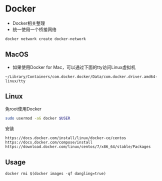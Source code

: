 # Docker

- Docker相关整理
- 统一使用一个桥接网络

```sh
docker network create docker-network
```

## MacOS

- 如果使用Docker for Mac，可以通过下面的tty访问Linux虚拟机

```
~/Library/Containers/com.docker.docker/Data/com.docker.driver.amd64-linux/tty
```

## Linux

免root使用Docker

```sh
sudo usermod -aG docker $USER
```

安装

```
https://docs.docker.com/install/linux/docker-ce/centos
https://docs.docker.com/compose/install
https://download.docker.com/linux/centos/7/x86_64/stable/Packages
```

## Usage

```
docker rmi $(docker images -qf dangling=true)
```